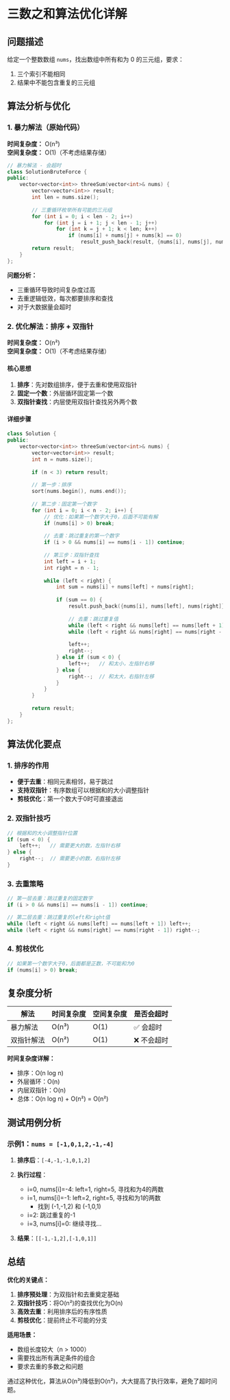 # 三数之和算法优化详解

## 问题描述

给定一个整数数组 `nums`，找出数组中所有和为 0 的三元组，要求：
1. 三个索引不能相同
2. 结果中不能包含重复的三元组

## 算法分析与优化

### 1. 暴力解法（原始代码）

**时间复杂度：** O(n³)  
**空间复杂度：** O(1)（不考虑结果存储）

```cpp
// 暴力解法 - 会超时
class SolutionBruteForce {
public:
    vector<vector<int>> threeSum(vector<int>& nums) {
        vector<vector<int>> result;
        int len = nums.size();
        
        // 三重循环枚举所有可能的三元组
        for (int i = 0; i < len - 2; i++)
            for (int j = i + 1; j < len - 1; j++)
                for (int k = j + 1; k < len; k++)
                    if (nums[i] + nums[j] + nums[k] == 0)
                        result_push_back(result, {nums[i], nums[j], nums[k]});
        return result;
    }
};
```

**问题分析：**
- 三重循环导致时间复杂度过高
- 去重逻辑低效，每次都要排序和查找
- 对于大数据量会超时

### 2. 优化解法：排序 + 双指针

**时间复杂度：** O(n²)  
**空间复杂度：** O(1)（不考虑结果存储）

#### 核心思想

1. **排序**：先对数组排序，便于去重和使用双指针
2. **固定一个数**：外层循环固定第一个数
3. **双指针查找**：内层使用双指针查找另外两个数

#### 详细步骤

```cpp
class Solution {
public:
    vector<vector<int>> threeSum(vector<int>& nums) {
        vector<vector<int>> result;
        int n = nums.size();
        
        if (n < 3) return result;
        
        // 第一步：排序
        sort(nums.begin(), nums.end());
        
        // 第二步：固定第一个数字
        for (int i = 0; i < n - 2; i++) {
            // 优化：如果第一个数字大于0，后面不可能有解
            if (nums[i] > 0) break;
            
            // 去重：跳过重复的第一个数字
            if (i > 0 && nums[i] == nums[i - 1]) continue;
            
            // 第三步：双指针查找
            int left = i + 1;
            int right = n - 1;
            
            while (left < right) {
                int sum = nums[i] + nums[left] + nums[right];
                
                if (sum == 0) {
                    result.push_back({nums[i], nums[left], nums[right]});
                    
                    // 去重：跳过重复值
                    while (left < right && nums[left] == nums[left + 1]) left++;
                    while (left < right && nums[right] == nums[right - 1]) right--;
                    
                    left++;
                    right--;
                } else if (sum < 0) {
                    left++;   // 和太小，左指针右移
                } else {
                    right--;  // 和太大，右指针左移
                }
            }
        }
        
        return result;
    }
};
```

## 算法优化要点

### 1. 排序的作用
- **便于去重**：相同元素相邻，易于跳过
- **支持双指针**：有序数组可以根据和的大小调整指针
- **剪枝优化**：第一个数大于0时可直接退出

### 2. 双指针技巧
```cpp
// 根据和的大小调整指针位置
if (sum < 0) {
    left++;   // 需要更大的数，左指针右移
} else {
    right--;  // 需要更小的数，右指针左移
}
```

### 3. 去重策略
```cpp
// 第一层去重：跳过重复的固定数字
if (i > 0 && nums[i] == nums[i - 1]) continue;

// 第二层去重：跳过重复的left和right值
while (left < right && nums[left] == nums[left + 1]) left++;
while (left < right && nums[right] == nums[right - 1]) right--;
```

### 4. 剪枝优化
```cpp
// 如果第一个数字大于0，后面都是正数，不可能和为0
if (nums[i] > 0) break;
```

## 复杂度分析

| 解法 | 时间复杂度 | 空间复杂度 | 是否会超时 |
|------|------------|------------|------------|
| 暴力解法 | O(n³) | O(1) | ✅ 会超时 |
| 双指针解法 | O(n²) | O(1) | ❌ 不会超时 |

**时间复杂度详解：**
- 排序：O(n log n)
- 外层循环：O(n)
- 内层双指针：O(n)
- 总体：O(n log n) + O(n²) = O(n²)

## 测试用例分析

### 示例1：`nums = [-1,0,1,2,-1,-4]`

1. **排序后**：`[-4,-1,-1,0,1,2]`
2. **执行过程**：
   - i=0, nums[i]=-4: left=1, right=5, 寻找和为4的两数
   - i=1, nums[i]=-1: left=2, right=5, 寻找和为1的两数
     - 找到 (-1,-1,2) 和 (-1,0,1)
   - i=2: 跳过重复的-1
   - i=3, nums[i]=0: 继续寻找...

3. **结果**：`[[-1,-1,2],[-1,0,1]]`

## 总结

**优化的关键点：**
1. **排序预处理**：为双指针和去重奠定基础
2. **双指针技巧**：将O(n²)的查找优化为O(n)
3. **高效去重**：利用排序后的有序性质
4. **剪枝优化**：提前终止不可能的分支

**适用场景：**
- 数组长度较大（n > 1000）
- 需要找出所有满足条件的组合
- 要求去重的多数之和问题

通过这种优化，算法从O(n³)降低到O(n²)，大大提高了执行效率，避免了超时问题。 